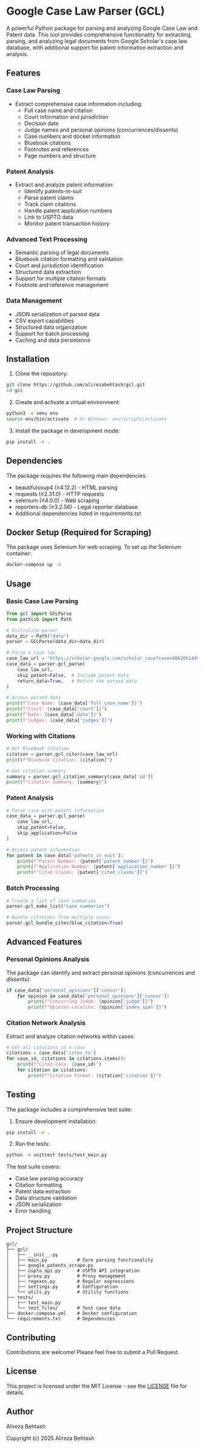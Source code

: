 # Google Case Law Parser (GCL)

A powerful Python package for parsing and analyzing Google Case Law and Patent data. This tool provides comprehensive functionality for extracting, parsing, and analyzing legal documents from Google Scholar's case law database, with additional support for patent information extraction and analysis.

## Features

### Case Law Parsing
- Extract comprehensive case information including:
  - Full case name and citation
  - Court information and jurisdiction
  - Decision date
  - Judge names and personal opinions (concurrences/dissents)
  - Case numbers and docket information
  - Bluebook citations
  - Footnotes and references
  - Page numbers and structure

### Patent Analysis
- Extract and analyze patent information:
  - Identify patents-in-suit
  - Parse patent claims
  - Track claim citations
  - Handle patent application numbers
  - Link to USPTO data
  - Monitor patent transaction history

### Advanced Text Processing
- Semantic parsing of legal documents
- Bluebook citation formatting and validation
- Court and jurisdiction identification
- Structured data extraction
- Support for multiple citation formats
- Footnote and reference management

### Data Management
- JSON serialization of parsed data
- CSV export capabilities
- Structured data organization
- Support for batch processing
- Caching and data persistence

## Installation

1. Clone the repository:
```bash
git clone https://github.com/alirezabehtash/gcl.git
cd gcl
```

2. Create and activate a virtual environment:
```bash
python3 -m venv env
source env/bin/activate  # On Windows: env\Scripts\activate
```

3. Install the package in development mode:
```bash
pip install -e .
```

## Dependencies

The package requires the following main dependencies:
- beautifulsoup4 (≥4.12.2) - HTML parsing
- requests (≥2.31.0) - HTTP requests
- selenium (≥4.0.0) - Web scraping
- reporters-db (≥3.2.56) - Legal reporter database
- Additional dependencies listed in requirements.txt

## Docker Setup (Required for Scraping)

The package uses Selenium for web scraping. To set up the Selenium container:

```bash
docker-compose up -d
```

## Usage

### Basic Case Law Parsing

```python
from gcl import GCLParse
from pathlib import Path

# Initialize parser
data_dir = Path("data")
parser = GCLParse(data_dir=data_dir)

# Parse a case law
case_law_url = "https://scholar.google.com/scholar_case?case=9862061449582190482"
case_data = parser.gcl_parse(
    case_law_url,
    skip_patent=False,  # Include patent data
    return_data=True,   # Return the parsed data
)

# Access parsed data
print(f"Case Name: {case_data['full_case_name']}")
print(f"Court: {case_data['court']}")
print(f"Date: {case_data['date']}")
print(f"Judges: {case_data['judges']}")
```

### Working with Citations

```python
# Get Bluebook citation
citation = parser.gcl_citor(case_law_url)
print(f"Bluebook Citation: {citation}")

# Get citation summary
summary = parser.gcl_citation_summary(case_data['id'])
print(f"Citation Summary: {summary}")
```

### Patent Analysis

```python
# Parse case with patent information
case_data = parser.gcl_parse(
    case_law_url,
    skip_patent=False,
    skip_application=False
)

# Access patent information
for patent in case_data['patents_in_suit']:
    print(f"Patent Number: {patent['patent_number']}")
    print(f"Application Number: {patent['application_number']}")
    print(f"Cited Claims: {patent['cited_claims']}")
```

### Batch Processing

```python
# Create a list of case summaries
parser.gcl_make_list("case_summaries")

# Bundle citations from multiple cases
parser.gcl_bundle_cites(blue_citation=True)
```

## Advanced Features

### Personal Opinions Analysis
The package can identify and extract personal opinions (concurrences and dissents):

```python
if case_data['personal_opinions']['concur']:
    for opinion in case_data['personal_opinions']['concur']:
        print(f"Concurring Judge: {opinion['judge']}")
        print(f"Opinion Location: {opinion['index_span']}")
```

### Citation Network Analysis
Extract and analyze citation networks within cases:

```python
# Get all citations in a case
citations = case_data['cites_to']
for case_id, citations in citations.items():
    print(f"Cited Case: {case_id}")
    for citation in citations:
        print(f"Citation Format: {citation['citation']}")
```

## Testing

The package includes a comprehensive test suite:

1. Ensure development installation:
```bash
pip install -e .
```

2. Run the tests:
```bash
python -m unittest tests/test_main.py
```

The test suite covers:
- Case law parsing accuracy
- Citation formatting
- Patent data extraction
- Data structure validation
- JSON serialization
- Error handling

## Project Structure

```
gcl/
├── gcl/
│   ├── __init__.py
│   ├── main.py           # Core parsing functionality
│   ├── google_patents_scrape.py
│   ├── uspto_api.py      # USPTO API integration
│   ├── proxy.py          # Proxy management
│   ├── regexes.py        # Regular expressions
│   ├── settings.py       # Configuration
│   └── utils.py          # Utility functions
├── tests/
│   ├── test_main.py
│   └── test_files/       # Test case data
├── docker-compose.yml    # Docker configuration
└── requirements.txt      # Dependencies
```

## Contributing

Contributions are welcome! Please feel free to submit a Pull Request.

## License

This project is licensed under the MIT License - see the [LICENSE](LICENSE) file for details.

## Author

Alireza Behtash

Copyright (c) 2025 Alireza Behtash
